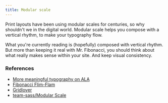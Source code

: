```yaml
---
title: Modular scale
---
```


Print layouts have been using modular scales for centuries, so why shouldn't we in the digital world. Modular scale helps you compose with a vertical rhythm, to make your typography flow.

What you're currently reading is (hopefully) composed with vertical rhythm. But more than keeping it real with Mr. Fibonacci, you should think about what really makes sense within your site. And keep visual consistency.

### References

- [More meaningful typography on ALA](http://alistapart.com/article/more-meaningful-typography)
- [Fibonacci Flim-Flam](http://www.lhup.edu/~dsimanek/pseudo/fibonacc.htm)
- [Gridlover](http://www.gridlover.net/)
- [team-sass/Modular Scale](https://github.com/Team-Sass/modular-scale)
